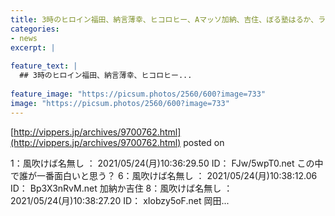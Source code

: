 ```yaml
---
title: 3時のヒロイン福田、納言薄幸、ヒコロヒー、Aマッソ加納、吉住、ぼる塾はるか、ラランドサーヤ、蛙亭岩倉
categories:
- news
excerpt: |
  
feature_text: |
  ## 3時のヒロイン福田、納言薄幸、ヒコロヒー...
  
feature_image: "https://picsum.photos/2560/600?image=733"
image: "https://picsum.photos/2560/600?image=733"
---
```


[http://vippers.jp/archives/9700762.html](http://vippers.jp/archives/9700762.html)
posted on 

<!--more-->

1：風吹けば名無し ： 2021/05/24(月)10:36:29.50 ID： FJw/5wpT0.net この中で誰が一番面白いと思う？ 6：風吹けば名無し ： 2021/05/24(月)10:38:12.06 ID： Bp3X3nRvM.net 加納か吉住 8：風吹けば名無し ： 2021/05/24(月)10:38:27.20 ID： xIobzy5oF.net 岡田...
